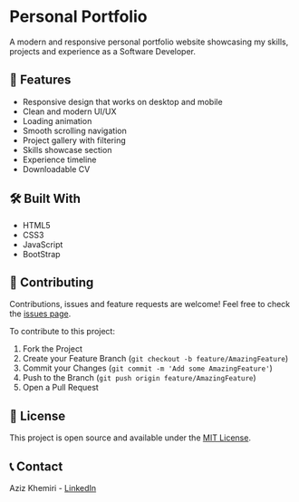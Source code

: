 # Personal Portfolio

A modern and responsive personal portfolio website showcasing my skills, projects and experience as a Software Developer.

## 🚀 Features

- Responsive design that works on desktop and mobile
- Clean and modern UI/UX
- Loading animation 
- Smooth scrolling navigation
- Project gallery with filtering
- Skills showcase section
- Experience timeline
- Downloadable CV

## 🛠️ Built With

- HTML5
- CSS3 
- JavaScript
- BootStrap

## 🤝 Contributing

Contributions, issues and feature requests are welcome! Feel free to check the [issues page](https://github.com/AzizKhemiri/portfolio/issues).

To contribute to this project:

1. Fork the Project
2. Create your Feature Branch (`git checkout -b feature/AmazingFeature`)
3. Commit your Changes (`git commit -m 'Add some AmazingFeature'`)
4. Push to the Branch (`git push origin feature/AmazingFeature`)
5. Open a Pull Request

## 📝 License

This project is open source and available under the [MIT License](LICENSE).

## 📞 Contact

Aziz Khemiri - [LinkedIn](https://www.linkedin.com/in/azizkhemiri/)

